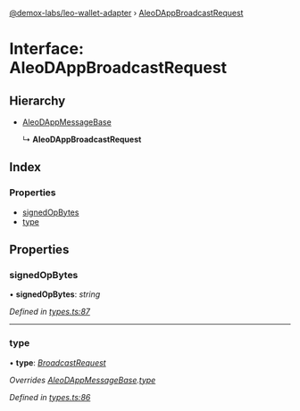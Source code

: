 [@demox-labs/leo-wallet-adapter](../README.md) › [AleoDAppBroadcastRequest](aleodappbroadcastrequest.md)

# Interface: AleoDAppBroadcastRequest

## Hierarchy

* [AleoDAppMessageBase](aleodappmessagebase.md)

  ↳ **AleoDAppBroadcastRequest**

## Index

### Properties

* [signedOpBytes](aleodappbroadcastrequest.md#signedopbytes)
* [type](aleodappbroadcastrequest.md#type)

## Properties

###  signedOpBytes

• **signedOpBytes**: *string*

*Defined in [types.ts:87](https://github.com/madfish-solutions/aleowallet-dapp/blob/0871fa5/src/types.ts#L87)*

___

###  type

• **type**: *[BroadcastRequest](../enums/aleodappmessagetype.md#broadcastrequest)*

*Overrides [AleoDAppMessageBase](aleodappmessagebase.md).[type](aleodappmessagebase.md#type)*

*Defined in [types.ts:86](https://github.com/madfish-solutions/aleowallet-dapp/blob/0871fa5/src/types.ts#L86)*

